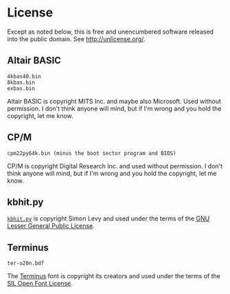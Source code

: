 # License

Except as noted below, this is free and unencumbered software released into the
public domain. See <http://unlicense.org/>.

## Altair BASIC

```
4kbas40.bin
8kbas.bin
exbas.bin
```

Altair BASIC is copyright MITS Inc. and maybe also Microsoft. Used without
permission. I don't think anyone will mind, but if I'm wrong and you hold the
copyright, let me know.

## CP/M

```
cpm22py64k.bin (minus the boot sector program and BIOS)
```

CP/M is copyright Digital Research Inc. and used without permission. I don't
think anyone will mind, but if I'm wrong and you hold the copyright, let me
know.

## kbhit.py

[`kbhit.py`][1] is copyright Simon Levy and used under the terms of the
[GNU Lesser General Public License][2].

[1]: https://simondlevy.academic.wlu.edu/files/software/kbhit.py
[2]: https://www.gnu.org/licenses/lgpl-3.0.html

## Terminus

```
ter-u20n.bdf
```

The [Terminus][3] font is copyright its creators and used under the terms of
the [SIL Open Font License][4].

[3]: http://terminus-font.sourceforge.net/
[4]: http://scripts.sil.org/OFL
